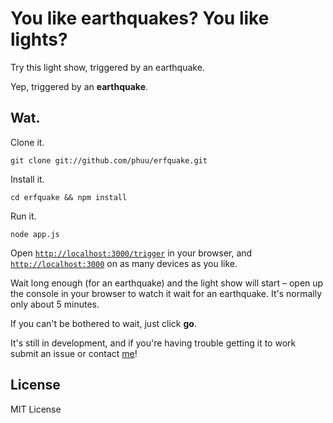# You like earthquakes? You like lights?

Try this light show, triggered by an earthquake.

Yep, triggered by an **earthquake**.

## Wat.

Clone it.

```
git clone git://github.com/phuu/erfquake.git
```

Install it.

```
cd erfquake && npm install
```

Run it.

```
node app.js
```

Open [`http://localhost:3000/trigger`](http://localhost:3000/trigger) in your browser, and [`http://localhost:3000`](http://localhost:3000) on as many devices as you like.

Wait long enough (for an earthquake) and the light show will start – open up the console in your browser to watch it wait for an earthquake. It's normally only about 5 minutes.

If you can't be bothered to wait, just click **go**.

It's still in development, and if you're having trouble getting it to work submit an issue or contact [me](/phuu)!

## License

MIT License